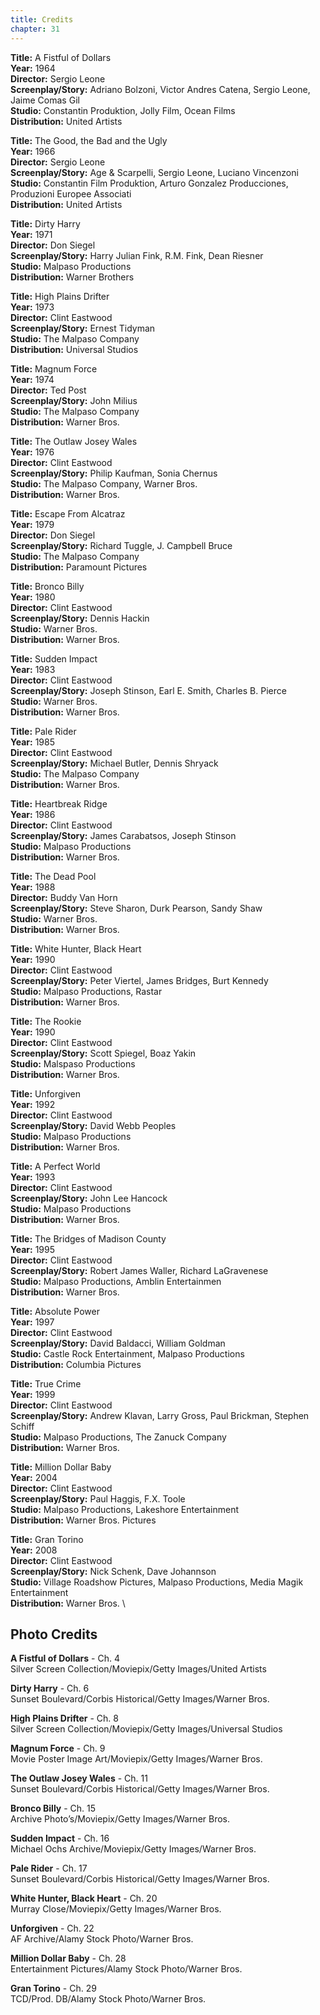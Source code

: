 ```yaml
---
title: Credits
chapter: 31
---
```


**Title:** A Fistful of Dollars \
**Year:** 1964 \
**Director:** Sergio Leone \
**Screenplay/Story:** Adriano Bolzoni, Victor Andres Catena, Sergio Leone, Jaime Comas Gil \
**Studio:** Constantin Produktion, Jolly Film, Ocean Films \
**Distribution:** United Artists

**Title:** The Good, the Bad and the Ugly \
**Year:** 1966 \
**Director:** Sergio Leone \
**Screenplay/Story:** Age & Scarpelli, Sergio Leone, Luciano Vincenzoni \
**Studio:** Constantin Film Produktion, Arturo Gonzalez Producciones, Produzioni Europee Associati \
**Distribution:** United Artists

**Title:** Dirty Harry \
**Year:** 1971 \
**Director:** Don Siegel \
**Screenplay/Story:** Harry Julian Fink, R.M. Fink, Dean Riesner \
**Studio:** Malpaso Productions \
**Distribution:** Warner Brothers

**Title:** High Plains Drifter \
**Year:** 1973 \
**Director:** Clint Eastwood \
**Screenplay/Story:** Ernest Tidyman \
**Studio:** The Malpaso Company \
**Distribution:** Universal Studios

**Title:** Magnum Force \
**Year:** 1974 \
**Director:** Ted Post \
**Screenplay/Story:** John Milius \
**Studio:** The Malpaso Company \
**Distribution:** Warner Bros.

**Title:** The Outlaw Josey Wales \
**Year:** 1976 \
**Director:** Clint Eastwood \
**Screenplay/Story:** Philip Kaufman, Sonia Chernus \
**Studio:** The Malpaso Company, Warner Bros. \
**Distribution:** Warner Bros.

**Title:** Escape From Alcatraz \
**Year:** 1979 \
**Director:** Don Siegel \
**Screenplay/Story:** Richard Tuggle, J. Campbell Bruce \
**Studio:** The Malpaso Company \
**Distribution:** Paramount Pictures

**Title:** Bronco Billy \
**Year:** 1980 \
**Director:** Clint Eastwood \
**Screenplay/Story:** Dennis Hackin \
**Studio:** Warner Bros. \
**Distribution:** Warner Bros.

**Title:** Sudden Impact \
**Year:** 1983 \
**Director:** Clint Eastwood \
**Screenplay/Story:** Joseph Stinson, Earl E. Smith, Charles B. Pierce \
**Studio:** Warner Bros. \
**Distribution:** Warner Bros.

**Title:** Pale Rider \
**Year:** 1985 \
**Director:** Clint Eastwood \
**Screenplay/Story:** Michael Butler, Dennis Shryack \
**Studio:** The Malpaso Company \
**Distribution:** Warner Bros.

**Title:** Heartbreak Ridge \
**Year:** 1986 \
**Director:** Clint Eastwood \
**Screenplay/Story:** James Carabatsos, Joseph Stinson \
**Studio:** Malpaso Productions \
**Distribution:** Warner Bros.

**Title:** The Dead Pool \
**Year:** 1988 \
**Director:** Buddy Van Horn \
**Screenplay/Story:** Steve Sharon, Durk Pearson, Sandy Shaw \
**Studio:** Warner Bros. \
**Distribution:** Warner Bros.

**Title:** White Hunter, Black Heart \
**Year:** 1990 \
**Director:** Clint Eastwood \
**Screenplay/Story:** Peter Viertel, James Bridges, Burt Kennedy \
**Studio:** Malpaso Productions, Rastar \
**Distribution:** Warner Bros.

**Title:** The Rookie \
**Year:** 1990 \
**Director:** Clint Eastwood \
**Screenplay/Story:** Scott Spiegel, Boaz Yakin \
**Studio:** Malspaso Productions \
**Distribution:** Warner Bros.

**Title:** Unforgiven \
**Year:** 1992 \
**Director:** Clint Eastwood \
**Screenplay/Story:** David Webb Peoples \
**Studio:** Malpaso Productions \
**Distribution:** Warner Bros.

**Title:** A Perfect World \
**Year:** 1993 \
**Director:** Clint Eastwood \
**Screenplay/Story:** John Lee Hancock \
**Studio:** Malpaso Productions \
**Distribution:** Warner Bros.

**Title:** The Bridges of Madison County \
**Year:** 1995 \
**Director:** Clint Eastwood \
**Screenplay/Story:** Robert James Waller, Richard LaGravenese \
**Studio:** Malpaso Productions, Amblin Entertainmen \
**Distribution:** Warner Bros.

**Title:** Absolute Power \
**Year:** 1997 \
**Director:** Clint Eastwood \
**Screenplay/Story:** David Baldacci, William Goldman \
**Studio:** Castle Rock Entertainment, Malpaso Productions \
**Distribution:** Columbia Pictures

**Title:** True Crime \
**Year:** 1999 \
**Director:** Clint Eastwood \
**Screenplay/Story:** Andrew Klavan, Larry Gross, Paul Brickman, Stephen Schiff \
**Studio:** Malpaso Productions, The Zanuck Company \
**Distribution:** Warner Bros.

**Title:** Million Dollar Baby \
**Year:** 2004 \
**Director:** Clint Eastwood \
**Screenplay/Story:** Paul Haggis, F.X. Toole \
**Studio:** Malpaso Productions, Lakeshore Entertainment \
**Distribution:** Warner Bros. Pictures

**Title:** Gran Torino \
**Year:** 2008 \
**Director:** Clint Eastwood \
**Screenplay/Story:** Nick Schenk, Dave Johannson \
**Studio:** Village Roadshow Pictures, Malpaso Productions, Media Magik Entertainment \
**Distribution:** Warner Bros. \

## Photo Credits

**A Fistful of Dollars** - Ch. 4 \
Silver Screen Collection/Moviepix/Getty Images/United Artists

**Dirty Harry** - Ch. 6 \
Sunset Boulevard/Corbis Historical/Getty Images/Warner Bros.

**High Plains Drifter** - Ch. 8 \
Silver Screen Collection/Moviepix/Getty Images/Universal Studios

**Magnum Force** - Ch. 9 \
Movie Poster Image Art/Moviepix/Getty Images/Warner Bros.

**The Outlaw Josey Wales** - Ch. 11 \
Sunset Boulevard/Corbis Historical/Getty Images/Warner Bros.

**Bronco Billy** - Ch. 15 \
Archive Photo’s/Moviepix/Getty Images/Warner Bros.

**Sudden Impact** - Ch. 16 \
Michael Ochs Archive/Moviepix/Getty Images/Warner Bros.

**Pale Rider** - Ch. 17 \
Sunset Boulevard/Corbis Historical/Getty Images/Warner Bros.

**White Hunter, Black Heart** - Ch. 20 \
Murray Close/Moviepix/Getty Images/Warner Bros.

**Unforgiven** - Ch. 22 \
AF Archive/Alamy Stock Photo/Warner Bros.

**Million Dollar Baby** - Ch. 28 \
Entertainment Pictures/Alamy Stock Photo/Warner Bros.

**Gran Torino** - Ch. 29 \
TCD/Prod. DB/Alamy Stock Photo/Warner Bros.
